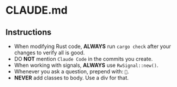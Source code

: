 # CLAUDE.md


## Instructions

- When modifying Rust code, **ALWAYS** run `cargo check` after your changes to verify all is good.
- DO **NOT** mention `Claude Code` in the commits you create.
- When working with signals, **ALWAYS** use `RwSignal::new()`.
- Whenever you ask a question, prepend with: `🤔`.
- **NEVER** add classes to body. Use a div for that.
